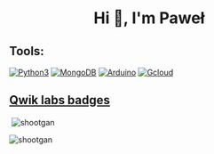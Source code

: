 <h1 align="center">Hi 👋, I'm Paweł</h1>

## Tools:
[![Python3](https://img.shields.io/badge/python%20-%2314354C.svg?&style=for-the-badge&logo=python&logoColor=white)](https://github.com/Shootgan/discord_bot_calendary) [![MongoDB](https://img.shields.io/badge/MongoDB-%234ea94b.svg?&style=for-the-badge&logo=mongodb&logoColor=white)](https://www.mongodb.com/) [![Arduino](https://img.shields.io/badge/-Arduino-00979D?style=for-the-badge&logo=Arduino&logoColor=white)](https://www.arduino.cc) [![Gcloud](https://img.shields.io/badge/Google%20Cloud%20-%234285F4.svg?&style=for-the-badge&logo=google-cloud&logoColor=white)](https://www.qwiklabs.com/public_profiles/5a2d3502-1574-4253-8c79-bbfc5e2cf32f)
 ## [Qwik labs badges ](https://www.qwiklabs.com/public_profiles/5a2d3502-1574-4253-8c79-bbfc5e2cf32f)

<p>&nbsp;<img align="center" src="https://github-readme-stats.vercel.app/api?username=shootgan&show_icons=true&locale=en" alt="shootgan" /></p>

<p><img align="center" src="https://github-readme-streak-stats.herokuapp.com/?user=shootgan&" alt="shootgan" /></p>

